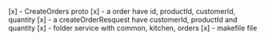 [x] - CreateOrders proto
[x] - a order have id, productId, customerId, quantity
[x] - a createOrderResquest have customerId, productId and quantity
[x] - folder service with common, kitchen, orders
[x] - makefile file
